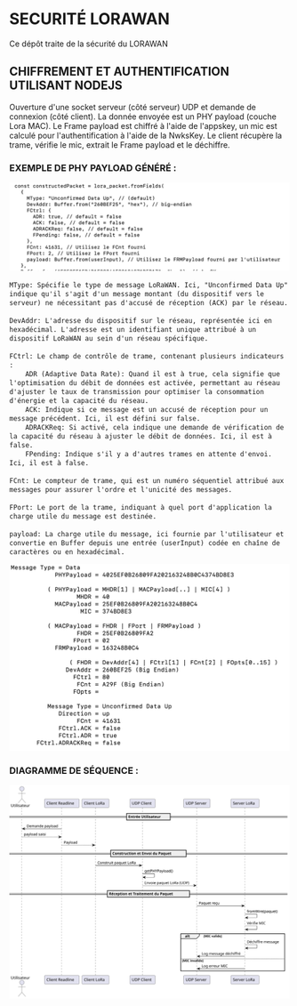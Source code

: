 # SECURITÉ LORAWAN
Ce dépôt traite de la sécurité du LORAWAN

## CHIFFREMENT ET AUTHENTIFICATION UTILISANT NODEJS
Ouverture d'une socket serveur (côté serveur) UDP et demande de connexion (côté client). La donnée envoyée est un PHY payload (couche Lora MAC). Le Frame payload est chiffré à l'aide de l'appskey, un mic est calculé pour l'authentification à l'aide de la NwksKey. Le client récupère la trame, vérifie le mic, extrait le Frame payload et le déchiffre.

### EXEMPLE DE PHY PAYLOAD GÉNÉRÉ :
![Alt text](trame2.png)

    MType: Spécifie le type de message LoRaWAN. Ici, "Unconfirmed Data Up" indique qu'il s'agit d'un message montant (du dispositif vers le serveur) ne nécessitant pas d'accusé de réception (ACK) par le réseau.

    DevAddr: L'adresse du dispositif sur le réseau, représentée ici en hexadécimal. L'adresse est un identifiant unique attribué à un dispositif LoRaWAN au sein d'un réseau spécifique.

    FCtrl: Le champ de contrôle de trame, contenant plusieurs indicateurs :
        ADR (Adaptive Data Rate): Quand il est à true, cela signifie que l'optimisation du débit de données est activée, permettant au réseau d'ajuster le taux de transmission pour optimiser la consommation d'énergie et la capacité du réseau.
        ACK: Indique si ce message est un accusé de réception pour un message précédent. Ici, il est défini sur false.
        ADRACKReq: Si activé, cela indique une demande de vérification de la capacité du réseau à ajuster le débit de données. Ici, il est à false.
        FPending: Indique s'il y a d'autres trames en attente d'envoi. Ici, il est à false.

    FCnt: Le compteur de trame, qui est un numéro séquentiel attribué aux messages pour assurer l'ordre et l'unicité des messages.

    FPort: Le port de la trame, indiquant à quel port d'application la charge utile du message est destinée.

    payload: La charge utile du message, ici fournie par l'utilisateur et convertie en Buffer depuis une entrée (userInput) codée en chaîne de caractères ou en hexadécimal.

![Alt text](trame.png)
### DIAGRAMME DE SÉQUENCE :
![Alt text](seqlorasocket.svg)
